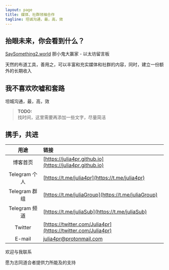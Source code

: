 ```yaml
---
layout: page
title: 媒体、社群领袖合作
tagline: 坦诚沟通，最，高，效
---
```


## 抬眼未来，你会看到什么？

[SaySomething2.world](https://saysomething2.world/?a=0x1)
胆小鬼大赢家 - 以太坊留言板

天然的布道工具，善用之，可以丰富和充实媒体和社群的内容，同时，建立一份额外的长期收入


## 我不喜欢吹嘘和套路

坦城沟通，最，高，效

> **TODO:**<br>
> 找时间，这里需要再添加一些文字，尽量简洁


## 携手，共进

| 用途 | 链接 |
| :---: | :--- |
| 博客首页 | [https://julia4pr.github.io](https://julia4pr.github.io) |
| Telegram 个人 | [https://t.me/julia4pr](https://t.me/julia4pr) |
| Telegram 群组 | [https://t.me/juliaGroup](https://t.me/juliaGroup) |
| Telegram 频道 | [https://t.me/juliaSub](https://t.me/juliaSub) |
| Twitter | [https://twitter.com/Julia4pr](https://twitter.com/Julia4pr) |
| E-mail | [julia4pr@protonmail.com](mailto:julia4pr@protonmail.com) |

欢迎与我联系

愿为志同道合者提供力所能及的支持

